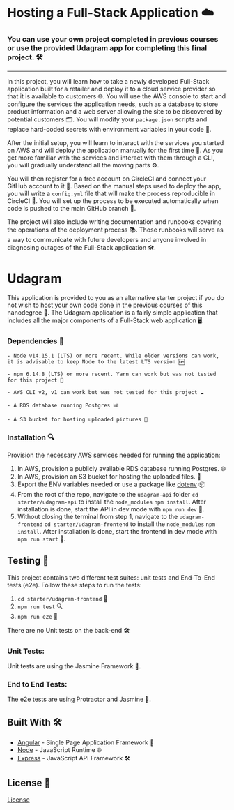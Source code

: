 # Hosting a Full-Stack Application ☁️

### **You can use your own project completed in previous courses or use the provided Udagram app for completing this final project.** 🛠️

---

In this project, you will learn how to take a newly developed Full-Stack application built for a retailer and deploy it to a cloud service provider so that it is available to customers 🌐. You will use the AWS console to start and configure the services the application needs, such as a database to store product information and a web server allowing the site to be discovered by potential customers 🗂️. You will modify your `package.json` scripts and replace hard-coded secrets with environment variables in your code 🔑.

After the initial setup, you will learn to interact with the services you started on AWS and will deploy the application manually for the first time 🌟. As you get more familiar with the services and interact with them through a CLI, you will gradually understand all the moving parts ⚙️.

You will then register for a free account on CircleCI and connect your GitHub account to it 🔄. Based on the manual steps used to deploy the app, you will write a `config.yml` file that will make the process reproducible in CircleCI 🚀. You will set up the process to be executed automatically when code is pushed to the main GitHub branch 🌿.

The project will also include writing documentation and runbooks covering the operations of the deployment process 📚. Those runbooks will serve as a way to communicate with future developers and anyone involved in diagnosing outages of the Full-Stack application 🛠️.

# Udagram

This application is provided to you as an alternative starter project if you do not wish to host your own code done in the previous courses of this nanodegree 🧩. The Udagram application is a fairly simple application that includes all the major components of a Full-Stack web application 🖥️.

### Dependencies 🔧

```
- Node v14.15.1 (LTS) or more recent. While older versions can work, it is advisable to keep Node to the latest LTS version 🆙

- npm 6.14.8 (LTS) or more recent. Yarn can work but was not tested for this project 🔄

- AWS CLI v2, v1 can work but was not tested for this project ☁️

- A RDS database running Postgres 📊

- A S3 bucket for hosting uploaded pictures 📸

```

### Installation 🔍

Provision the necessary AWS services needed for running the application:

1. In AWS, provision a publicly available RDS database running Postgres. <Placeholder for link to classroom article> 🌐
1. In AWS, provision an S3 bucket for hosting the uploaded files. <Placeholder for link to classroom article> 📂
1. Export the ENV variables needed or use a package like [dotenv](https://www.npmjs.com/package/dotenv) 📦
1. From the root of the repo, navigate to the `udagram-api` folder `cd starter/udagram-api` to install the `node_modules` `npm install`. After installation is done, start the API in dev mode with `npm run dev` 🚀.
1. Without closing the terminal from step 1, navigate to the `udagram-frontend` `cd starter/udagram-frontend` to install the `node_modules` `npm install`. After installation is done, start the frontend in dev mode with `npm run start` 🌟.

## Testing 🧪

This project contains two different test suites: unit tests and End-To-End tests (e2e). Follow these steps to run the tests:

1. `cd starter/udagram-frontend` 📂
1. `npm run test` 🔍
1. `npm run e2e` 🚀

There are no Unit tests on the back-end 🛠️

### Unit Tests:

Unit tests are using the Jasmine Framework 🧪.

### End to End Tests:

The e2e tests are using Protractor and Jasmine 🚀.

## Built With 🛠️

- [Angular](https://angular.io/) - Single Page Application Framework 📱
- [Node](https://nodejs.org) - JavaScript Runtime 🌐
- [Express](https://expressjs.com/) - JavaScript API Framework 🛠️

## License 📜

[License](LICENSE.txt) 
